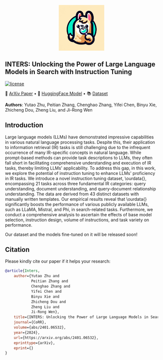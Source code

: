 <div align=center>
<img src="https://github.com/DaoD/INTERS/blob/main/logo1.jpg" width="150px">
</div>


## INTERS: Unlocking the Power of Large Language Models in Search with Instruction Tuning</h2>
<p>
<a href="https://github.com/DaoD/INTERS/blob/main/LICENSE">
<img src="https://img.shields.io/badge/MIT-License-blue" alt="license">
</a>
</p>
<p>
📃 <a href="">ArXiv Paper</a>
  •
🤗 <a href="">HuggingFace Model</a> 
  •
📚 <a href="">Dataset</a>
</p>

**Authors**: Yutao Zhu, Peitian Zhang, Chenghao Zhang, Yifei Chen, Binyu Xie, Zhicheng Dou, Zheng Liu, and Ji-Rong Wen

## Introduction
Large language models (LLMs) have demonstrated impressive capabilities in various natural language processing tasks. Despite this, their application to information retrieval (IR) tasks is still challenging due to the infrequent occurrence of many IR-specific concepts in natural language. While prompt-based methods can provide task descriptions to LLMs, they often fall short in facilitating comprehensive understanding and execution of IR tasks, thereby limiting LLMs' applicability. To address this gap, in this work, we explore the potential of instruction tuning to enhance LLMs' proficiency in IR tasks. We introduce a novel instruction tuning dataset, \ourdata{}, encompassing 21 tasks across three fundamental IR categories: query understanding, document understanding, and query-document relationship understanding. The data are derived from 43 distinct datasets with manually written templates. Our empirical results reveal that \ourdata{} significantly boosts the performance of various publicly available LLMs, such as LLaMA, Mistral, and Phi, in search-related tasks. Furthermore, we conduct a comprehensive analysis to ascertain the effects of base model selection, instruction design, volume of instructions, and task variety on performance. 

Our dataset and the models fine-tuned on it will be released soon!

## Citation
Please kindly cite our paper if it helps your research:
```BibTex
@article{Inters,
    author={Yutao Zhu and
            Peitian Zhang and
            Chenghao Zhang and
            Yifei Chen and
            Binyu Xie and
            Zhicheng Dou and
            Zheng Liu and
            Ji-Rong Wen},
    title={INTERS: Unlocking the Power of Large Language Models in Search with Instruction Tuning},
    journal={CoRR},
    volume={abs/2401.06532},
    year={2024},
    url={https://arxiv.org/abs/2401.06532},
    eprinttype={arXiv},
    eprint={}
}
```
